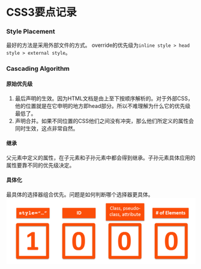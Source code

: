 # CSS3要点记录

### Style Placement
最好的方法是采用外部文件的方式。 override的优先级为`inline style > head style > external style`。

### Cascading Algorithm

#### 原始优先级

1. 最后声明的生效。因为HTML文档是由上至下按顺序解析的。对于外部CSS，他的位置就是在它申明的地方即head部分。所以不难理解为什么它的优先级最低了。
2. 声明合并。如果不同位置的CSS他们之间没有冲突，那么他们所定义的属性会同时生效，这点非常自然。

#### 继承
父元素中定义的属性，在子元素和子孙元素中都会得到继承。子孙元素具体应用的属性要靠不同的优先级决定。

#### 具体化
最具体的选择器组合优先。问题是如何判断哪个选择器更具体。
![specificity](images/specificity.png)